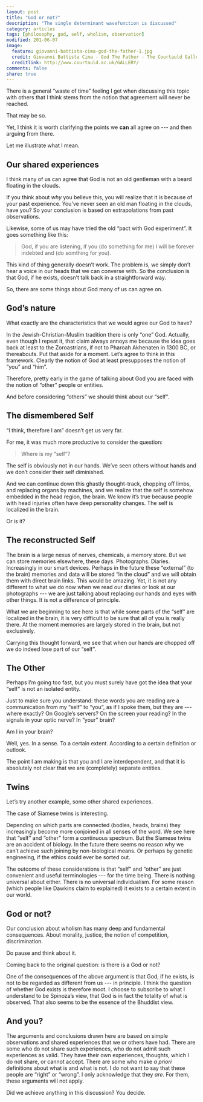 ```yaml
---
layout: post
title: "God or not?"
description: "The single determinant wavefunction is discussed"
category: articles
tags: [philosophy, god, self, wholism, observation]
modified: 201-06-07
image:
  feature: giovanni-battista-cima-god-the-father-1.jpg
  credit: Giovanni Battista Cima - God The Father - The Courtauld Gallery, London
  creditlink: http://www.courtauld.ac.uk/GALLERY/
comments: false
share: true
---
```


There is a general “waste of time” feeling I get when discussing this topic
with others that I think stems from the notion that agreement will never be
reached. 

That may be so. 

Yet, I think it is worth clarifying the points we **can** all agree on --- and
then arguing from there.

Let me illustrate what I mean. 

## Our shared experiences

I think many of us can agree that God is not an old gentleman with a beard
floating in the clouds. 

If you think about *why* you believe this, you will realize that it is because
of your past experience. You’ve never seen an old man floating in the clouds,
have you? So your conclusion is based on extrapolations from past observations.

Likewise, some of us may have tried the old “pact with God experiment”. It goes
something like this: 

> God, if you are listening, if you (do something for me) I
> will be forever indebted and (do somthing for you).

This kind of thing generally doesn’t work. The problem is, we simply don’t hear
a voice in our heads that we can converse with. So the conclusion is that God,
if he exists, doesn’t talk back in a straightforward way.

So, there are some things about God many of us can agree on.

## God’s nature

What exactly are the characteristics that we would agree our God to have?

In the Jewish-Christian-Muslim tradition there is only “one” God. Actually, 
even though I repeat it, that claim always annoys me because the idea goes
back at least to the Zoroastrians, if not to Pharoah Akhenaten in 1300 BC, or
thereabouts. Put that aside for a moment. Let’s agree to think in this
framework. Clearly the notion of God at least presupposes the notion of “you”
and “him”. 

Therefore, pretty early in the game of talking about God you are faced with the
notion of “other” people or entities.

And before considering “others” we should think about our “self”. 

## The dismembered Self

“I think, therefore I am” doesn’t get us very far. 

For me, it was much more productive to consider the question: 

>Where is my “self”?

The self is obviously not in our hands. We’ve seen others without hands and
we don’t consider their self diminished. 

And we can continue down this ghastly thought-track, chopping off limbs, and
replacing organs by machines, and we realize that the self is somehow embedded
in the head region, the brain. We know it’s true because people with head
injuries often have deep personality changes. The self is localized in the
brain.

Or is it?

## The reconstructed Self

The brain is a large nexus of nerves, chemicals, a memory store. But we
can store memories elsewhere, these days. Photographs. Diaries. Increasingly
in our smart devices. Perhaps in the future these “external” (to the brain)
memories and data will be stored “in the cloud” and we will obtain them with
direct brain links. This would be amazing. Yet, it is not any different to what
we do now when we read our diaries or look at our photographs --- we are just
talking about replacing our hands and eyes with other things. It is not a
difference of principle.

What we are beginning to see here is that while some parts of the “self”
are localized in the brain, it is very difficult to be sure that all of
you is really there. At the moment memories are largely stored in the brain,
but not exclusively. 

Carrying this thought forward, we see that when our hands are chopped off we do
indeed lose part of our “self”.

## The Other

Perhaps I’m going too fast, but you must surely have got the idea that your
“self” is not an isolated entity. 

Just to make sure you understand: these words you are reading are a
communication from my “self” to “you”, as if I spoke them, but they are ---
where exactly? On Google’s servers? On the screen your reading? In the signals
in your optic nerve? In “your” brain?

Am I in your brain?

Well, yes. In a sense. To a certain extent. According to a certain
definition or outlook.

The point I am making is that you and I are interdependent, and that
it is absolutely not clear that we are (completely) separate entities.

## Twins

Let’s try another example, some other shared experiences. 

The case of Siamese twins is interesting. 

Depending on which parts are connected (bodies, heads, brains) they
increasingly become more conjoined in all senses of the word. We see here that
“self” and “other” form a continuous spectrum. But the Siamese twins are an
accident of biology. In the future there seems no reason why we can’t achieve
such joining by non-biological means. Or perhaps by genetic engineeing, if the
ethics could ever be sorted out.

The outcome of these considerations is that “self” and “other” are just
convenient and useful terminologies --- for the time being. There is nothing
universal about either. There is no universal individualism. For some reason
(which people like Dawkins claim to explained) it exists to a certain
extent in our world.

## God or not?

Our conclusion about wholism has many deep and fundamental consequences. About
morality, justice, the notion of competition, discrimination. 

Do pause and think about it.

Coming back to the original question: is there is a God or not?

One of the consequences of the above argument is that God, if he exists, is not
to be regarded as different from us --- in principle. I think the question of
whether God exists is therefore moot. I choose to subscribe to what I understand
to be Spinoza’s view, that God is in fact the totality of what is observed.
That also seems to be the essence of the Bhuddist view.

## And you?

The arguments and conclusions drawn here are based on simple observations and
shared experiences that we or others have had. There are some who do not share
such experiences, who do not admit such experiences as valid. They have their
own experiences, thoughts,  which I do not share, or cannot accept. There are
some who make *a priori* definitions about what is and what is not. I do not
want to say that these people are “right” or “wrong”. I only acknowledge that
they *are*. For them, these arguments will not apply.

Did we achieve anything in this discussion? You decide.


